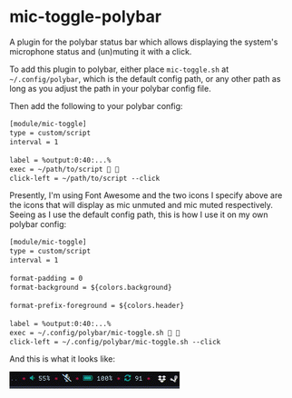 # mic-toggle-polybar

A plugin for the polybar status bar which allows displaying the system's microphone status and (un)muting it with a click.

To add this plugin to polybar, either place `mic-toggle.sh` at `~/.config/polybar`, which is the default config path, or any other path as long as you adjust the path in your polybar config file.

Then add the following to your polybar config:

```
[module/mic-toggle]
type = custom/script
interval = 1

label = %output:0:40:...%
exec = ~/path/to/script  
click-left = ~/path/to/script --click
```

Presently, I'm using Font Awesome and the two icons I specify above are the icons that will display as mic unmuted and mic muted respectively. Seeing as I use the default config path, this is how I use it on my own polybar config:

```
[module/mic-toggle]
type = custom/script
interval = 1

format-padding = 0
format-background = ${colors.background}

format-prefix-foreground = ${colors.header}

label = %output:0:40:...%
exec = ~/.config/polybar/mic-toggle.sh  
click-left = ~/.config/polybar/mic-toggle.sh --click
```

And this is what it looks like:

![Demo](example.gif)
